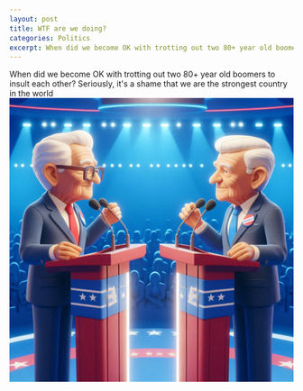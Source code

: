 ```yaml
---
layout: post
title: WTF are we doing?
categories: Politics
excerpt: When did we become OK with trotting out two 80+ year old boomers to insult each other?
---
```


When did we become OK with trotting out two 80+ year old boomers to insult each other? Seriously, it's a shame that we are the strongest country in the world
 ![Presidential Debate](/images/biden-trump.jpeg)

